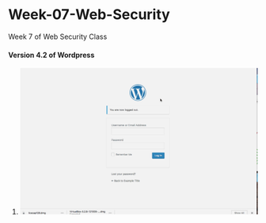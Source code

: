 # Week-07-Web-Security
Week 7 of Web Security Class

#### Version 4.2 of Wordpress

1. <img src = "week7part1.gif"/>
